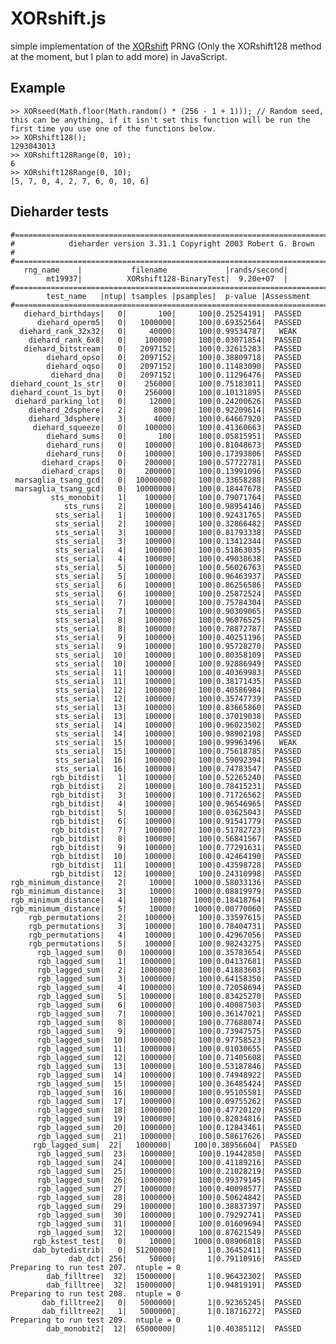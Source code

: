 XORshift.js
===========

simple implementation of the [XORshift](http://en.wikipedia.org/wiki/Xorshift) PRNG (Only the XORshift128 method at the moment, but I plan to add more) in JavaScript.

Example
-------

    >> XORseed(Math.floor(Math.random() * (256 - 1 + 1))); // Random seed, this can be anything, if it isn't set this function will be run the first time you use one of the functions below.
    >> XORshift128();
    1293043013
    >> XORshift128Range(0, 10);
    6
    >> XORshift128Range(0, 10);
    [5, 7, 0, 4, 2, 7, 6, 0, 10, 6]

Dieharder tests
---------------

    #=============================================================================#
    #            dieharder version 3.31.1 Copyright 2003 Robert G. Brown          #
    #=============================================================================#
       rng_name    |           filename             |rands/second|
            mt19937|          XORshift128-BinaryTest|  9.20e+07  |
    #=============================================================================#
            test_name   |ntup| tsamples |psamples|  p-value |Assessment
    #=============================================================================#
       diehard_birthdays|   0|       100|     100|0.25254191|  PASSED  
          diehard_operm5|   0|   1000000|     100|0.69352564|  PASSED  
      diehard_rank_32x32|   0|     40000|     100|0.99534787|   WEAK   
        diehard_rank_6x8|   0|    100000|     100|0.03071854|  PASSED  
       diehard_bitstream|   0|   2097152|     100|0.32615283|  PASSED  
            diehard_opso|   0|   2097152|     100|0.38809718|  PASSED  
            diehard_oqso|   0|   2097152|     100|0.11483090|  PASSED  
             diehard_dna|   0|   2097152|     100|0.11296476|  PASSED  
    diehard_count_1s_str|   0|    256000|     100|0.75183011|  PASSED  
    diehard_count_1s_byt|   0|    256000|     100|0.10131895|  PASSED  
     diehard_parking_lot|   0|     12000|     100|0.24200626|  PASSED  
        diehard_2dsphere|   2|      8000|     100|0.92209614|  PASSED  
        diehard_3dsphere|   3|      4000|     100|0.64667920|  PASSED  
         diehard_squeeze|   0|    100000|     100|0.41360663|  PASSED  
            diehard_sums|   0|       100|     100|0.05815951|  PASSED  
            diehard_runs|   0|    100000|     100|0.81048673|  PASSED  
            diehard_runs|   0|    100000|     100|0.17393806|  PASSED  
           diehard_craps|   0|    200000|     100|0.57722781|  PASSED  
           diehard_craps|   0|    200000|     100|0.13991096|  PASSED  
     marsaglia_tsang_gcd|   0|  10000000|     100|0.33658288|  PASSED  
     marsaglia_tsang_gcd|   0|  10000000|     100|0.18447678|  PASSED  
             sts_monobit|   1|    100000|     100|0.79071764|  PASSED  
                sts_runs|   2|    100000|     100|0.98954146|  PASSED  
              sts_serial|   1|    100000|     100|0.92431765|  PASSED  
              sts_serial|   2|    100000|     100|0.32866482|  PASSED  
              sts_serial|   3|    100000|     100|0.81793338|  PASSED  
              sts_serial|   3|    100000|     100|0.13412344|  PASSED  
              sts_serial|   4|    100000|     100|0.51863035|  PASSED
              sts_serial|   4|    100000|     100|0.49038638|  PASSED  
              sts_serial|   5|    100000|     100|0.56026763|  PASSED  
              sts_serial|   5|    100000|     100|0.96463937|  PASSED  
              sts_serial|   6|    100000|     100|0.86256586|  PASSED  
              sts_serial|   6|    100000|     100|0.25872524|  PASSED  
              sts_serial|   7|    100000|     100|0.75784304|  PASSED  
              sts_serial|   7|    100000|     100|0.90309065|  PASSED  
              sts_serial|   8|    100000|     100|0.96076525|  PASSED  
              sts_serial|   8|    100000|     100|0.78872787|  PASSED  
              sts_serial|   9|    100000|     100|0.40251196|  PASSED  
              sts_serial|   9|    100000|     100|0.95728270|  PASSED  
              sts_serial|  10|    100000|     100|0.80358109|  PASSED  
              sts_serial|  10|    100000|     100|0.92886949|  PASSED  
              sts_serial|  11|    100000|     100|0.40369983|  PASSED  
              sts_serial|  11|    100000|     100|0.38171435|  PASSED  
              sts_serial|  12|    100000|     100|0.40586984|  PASSED  
              sts_serial|  12|    100000|     100|0.35747739|  PASSED  
              sts_serial|  13|    100000|     100|0.83665860|  PASSED  
              sts_serial|  13|    100000|     100|0.37019038|  PASSED  
              sts_serial|  14|    100000|     100|0.96023502|  PASSED  
              sts_serial|  14|    100000|     100|0.98902198|  PASSED  
              sts_serial|  15|    100000|     100|0.99963496|   WEAK   
              sts_serial|  15|    100000|     100|0.75618785|  PASSED  
              sts_serial|  16|    100000|     100|0.59092394|  PASSED  
              sts_serial|  16|    100000|     100|0.74783547|  PASSED  
             rgb_bitdist|   1|    100000|     100|0.52265240|  PASSED  
             rgb_bitdist|   2|    100000|     100|0.78415231|  PASSED  
             rgb_bitdist|   3|    100000|     100|0.71726562|  PASSED  
             rgb_bitdist|   4|    100000|     100|0.96546965|  PASSED  
             rgb_bitdist|   5|    100000|     100|0.03625043|  PASSED  
             rgb_bitdist|   6|    100000|     100|0.91541779|  PASSED  
             rgb_bitdist|   7|    100000|     100|0.51782723|  PASSED
             rgb_bitdist|   8|    100000|     100|0.56841567|  PASSED  
             rgb_bitdist|   9|    100000|     100|0.77291631|  PASSED  
             rgb_bitdist|  10|    100000|     100|0.42464190|  PASSED  
             rgb_bitdist|  11|    100000|     100|0.43598728|  PASSED  
             rgb_bitdist|  12|    100000|     100|0.24310998|  PASSED  
    rgb_minimum_distance|   2|     10000|    1000|0.58033136|  PASSED  
    rgb_minimum_distance|   3|     10000|    1000|0.08819979|  PASSED  
    rgb_minimum_distance|   4|     10000|    1000|0.18418764|  PASSED  
    rgb_minimum_distance|   5|     10000|    1000|0.00770060|  PASSED  
        rgb_permutations|   2|    100000|     100|0.33597615|  PASSED  
        rgb_permutations|   3|    100000|     100|0.78404731|  PASSED  
        rgb_permutations|   4|    100000|     100|0.42967056|  PASSED  
        rgb_permutations|   5|    100000|     100|0.98243275|  PASSED  
          rgb_lagged_sum|   0|   1000000|     100|0.35783654|  PASSED  
          rgb_lagged_sum|   1|   1000000|     100|0.04137681|  PASSED  
          rgb_lagged_sum|   2|   1000000|     100|0.41883603|  PASSED  
          rgb_lagged_sum|   3|   1000000|     100|0.64158350|  PASSED  
          rgb_lagged_sum|   4|   1000000|     100|0.72058694|  PASSED  
          rgb_lagged_sum|   5|   1000000|     100|0.83425270|  PASSED  
          rgb_lagged_sum|   6|   1000000|     100|0.40087503|  PASSED  
          rgb_lagged_sum|   7|   1000000|     100|0.36147021|  PASSED  
          rgb_lagged_sum|   8|   1000000|     100|0.77688074|  PASSED  
          rgb_lagged_sum|   9|   1000000|     100|0.73947575|  PASSED  
          rgb_lagged_sum|  10|   1000000|     100|0.97758523|  PASSED  
          rgb_lagged_sum|  11|   1000000|     100|0.01030655|  PASSED  
          rgb_lagged_sum|  12|   1000000|     100|0.71405608|  PASSED  
          rgb_lagged_sum|  13|   1000000|     100|0.53187846|  PASSED  
          rgb_lagged_sum|  14|   1000000|     100|0.74948922|  PASSED  
          rgb_lagged_sum|  15|   1000000|     100|0.36485424|  PASSED  
          rgb_lagged_sum|  16|   1000000|     100|0.95105581|  PASSED  
          rgb_lagged_sum|  17|   1000000|     100|0.09755262|  PASSED  
          rgb_lagged_sum|  18|   1000000|     100|0.47720120|  PASSED  
          rgb_lagged_sum|  19|   1000000|     100|0.82034816|  PASSED  
          rgb_lagged_sum|  20|   1000000|     100|0.12843461|  PASSED  
          rgb_lagged_sum|  21|   1000000|     100|0.58617626|  PASSED  
         rgb_lagged_sum|  22|   1000000|     100|0.38956604|  PASSED  
          rgb_lagged_sum|  23|   1000000|     100|0.19442850|  PASSED  
          rgb_lagged_sum|  24|   1000000|     100|0.41189216|  PASSED  
          rgb_lagged_sum|  25|   1000000|     100|0.21028219|  PASSED  
          rgb_lagged_sum|  26|   1000000|     100|0.99379145|  PASSED  
          rgb_lagged_sum|  27|   1000000|     100|0.40098577|  PASSED  
          rgb_lagged_sum|  28|   1000000|     100|0.50624842|  PASSED  
          rgb_lagged_sum|  29|   1000000|     100|0.38837397|  PASSED  
          rgb_lagged_sum|  30|   1000000|     100|0.79292741|  PASSED  
          rgb_lagged_sum|  31|   1000000|     100|0.01609694|  PASSED  
          rgb_lagged_sum|  32|   1000000|     100|0.87621549|  PASSED  
         rgb_kstest_test|   0|     10000|    1000|0.08906018|  PASSED  
         dab_bytedistrib|   0|  51200000|       1|0.36452411|  PASSED  
                 dab_dct| 256|     50000|       1|0.79110916|  PASSED  
    Preparing to run test 207.  ntuple = 0
            dab_filltree|  32|  15000000|       1|0.96432302|  PASSED  
            dab_filltree|  32|  15000000|       1|0.94819191|  PASSED  
    Preparing to run test 208.  ntuple = 0
           dab_filltree2|   0|   5000000|       1|0.92365245|  PASSED  
           dab_filltree2|   1|   5000000|       1|0.18716272|  PASSED  
    Preparing to run test 209.  ntuple = 0
            dab_monobit2|  12|  65000000|       1|0.40385112|  PASSED  